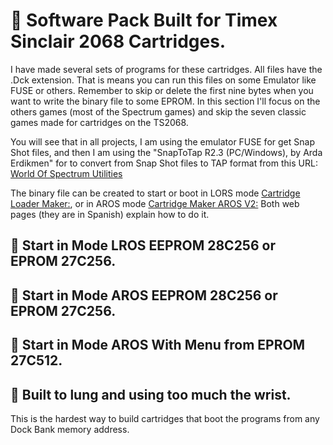 # 🔹 Software Pack Built for Timex Sinclair 2068 Cartridges.

I have made several sets of programs for these cartridges. All files have the .Dck extension. That is means you can run this files on some Emulator like FUSE or others. Remember to skip or delete the first nine bytes when you want to write the binary file to some EPROM.
In this section I'll focus on the others games (most of the Spectrum games) and skip the seven classic games made for cartridges on the TS2068.

You will see that in all projects, I am using the emulator FUSE for get Snap Shot files, and then I am using the "SnapToTap R2.3 (PC/Windows), by Arda Erdikmen" for to convert from Snap Shot files to TAP format  from 
this URL: [World Of Spectrum Utilities](https://worldofspectrum.net/utilities/)

The binary file can be created to start or boot in LORS mode [Cartridge Loader Maker:](https://www.retrocomputacion.com/forum/hardware_s/108010/eproms-para-las-plaquetas-timex-sinclair-2068-command-cartridge-v2/&p=7), or in AROS mode  [Cartridge Maker AROS V2:](https://www.retrocomputacion.com/forum/hardware_s/108010/eproms-para-las-plaquetas-timex-sinclair-2068-command-cartridge-v2/&p=8)
Both web pages (they are in Spanish) explain how to do it.

## 🔹 Start in Mode LROS EEPROM 28C256 or EPROM 27C256.

## 🔹 Start in Mode AROS EEPROM 28C256 or EPROM 27C256.

## 🔹 Start in Mode AROS With Menu from EPROM 27C512.

## 🔹 Built to lung and using too much the wrist.
This is the hardest way to build cartridges that boot the programs from any Dock Bank memory address.
